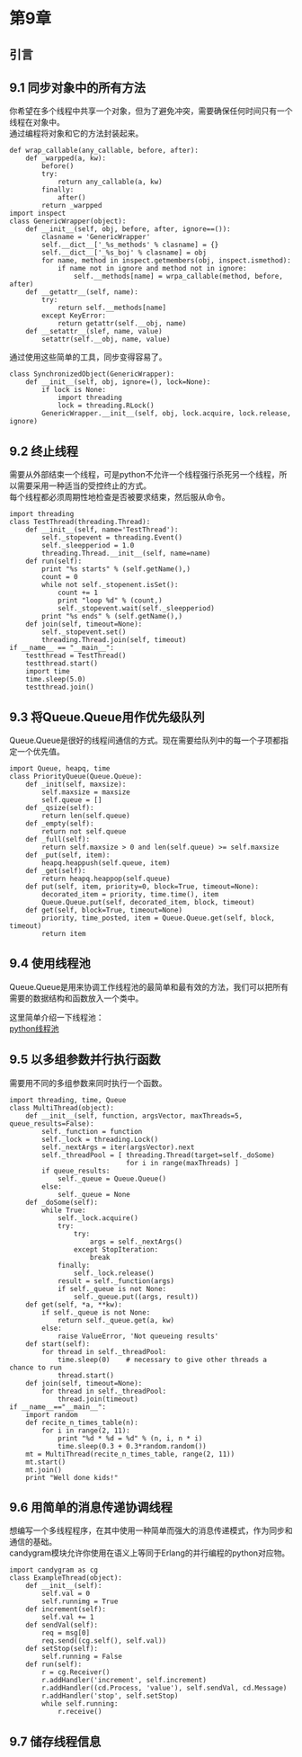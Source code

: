 第9章
========

引言
-----------

9.1 同步对象中的所有方法
--------------------------
你希望在多个线程中共享一个对象，但为了避免冲突，需要确保任何时间只有一个线程在对象中。  
通过编程将对象和它的方法封装起来。  

    def wrap_callable(any_callable, before, after):
        def _warpped(a, kw):
            before()
            try:
                return any_callable(a, kw)
            finally:
                after()
            return _warpped
    import inspect
    class GenericWrapper(object):
        def __init__(self, obj, before, after, ignore==()):
            clasname = 'GenericWrapper'
            self.__dict__['_%s_methods' % clasname] = {}
            self.__dict__['_%s_boj' % clasname] = obj
            for name, method in inspect.getmembers(obj, inspect.ismethod):
                if name not in ignore and method not in ignore:
                    self.__methods[name] = wrpa_callable(method, before, after)
        def __getattr__(self, name):
            try:
                return self.__methods[name]
            except KeyError:
                return getattr(self.__obj, name)
        def __setattr__(slef, name, value)
            setattr(self.__obj, name, value)

通过使用这些简单的工具，同步变得容易了。

    class SynchronizedObject(GenericWrapper):
        def __init__(self, obj, ignore=(), lock=None):
            if lock is None:
                import threading
                lock = threading.RLock()
            GenericWrapper.__init__(self, obj, lock.acquire, lock.release, ignore)


9.2 终止线程
--------------
需要从外部结束一个线程，可是python不允许一个线程强行杀死另一个线程，所以需要采用一种适当的受控终止的方式。  
每个线程都必须周期性地检查是否被要求结束，然后服从命令。  

    import threading
    class TestThread(threading.Thread):
        def __init__(self, name='TestThread'):
            self._stopevent = threading.Event()
            self._sleepperiod = 1.0
            threading.Thread.__init__(self, name=name)
        def run(self):
            print "%s starts" % (self.getName(),)
            count = 0
            while not self._stopenent.isSet():
                count += 1
                print "loop %d" % (count,)
                self._stopevent.wait(self._sleepperiod)
            print "%s ends" % (self.getName(),)
        def join(self, timeout=None):
            self._stopevent.set()
            threading.Thread.join(self, timeout)
    if __name__ == "__main__":
        testthread = TestThread()
        testthread.start()
        import time
        time.sleep(5.0)
        testthread.join()

9.3 将Queue.Queue用作优先级队列
-----------------------------------
Queue.Queue是很好的线程间通信的方式。现在需要给队列中的每一个子项都指定一个优先值。  

    import Queue, heapq, time
    class PriorityQueue(Queue.Queue):
        def _init(self, maxsize):
            self.maxsize = maxsize
            self.queue = []
        def _qsize(self):
            return len(self.queue)
        def _empty(self):
            return not self.queue
        def _full(self):
            return self.maxsize > 0 and len(self.queue) >= self.maxsize
        def _put(self, item):
            heapq.heappush(self.queue, item)
        def _get(self):
            return heapq.heappop(self.queue)
        def put(self, item, priority=0, block=True, timeout=None):
            decorated_item = priority, time.time(), item
            Queue.Queue.put(self, decorated_item, block, timeout)
        def get(self, block=True, timeout=None)
            priority, time_posted, item = Queue.Queue.get(self, block, timeout)
            return item

9.4 使用线程池
--------------------
Queue.Queue是用来协调工作线程池的最简单和最有效的方法，我们可以把所有需要的数据结构和函数放入一个类中。

这里简单介绍一下线程池：  
[python线程池](http://the5fire.com/python-thread-pool.html)

9.5 以多组参数并行执行函数
----------------------------
需要用不同的多组参数来同时执行一个函数。  

    import threading, time, Queue
    class MultiThread(object):
        def __init__(self, function, argsVector, maxThreads=5, queue_results=False):
            self._function = function
            self._lock = threading.Lock()
            self._nextArgs = iter(argsVector).next
            self._threadPool = [ threading.Thread(target=self._doSome)
                                 for i in range(maxThreads) ]
            if queue_results:
                self._queue = Queue.Queue()
            else:
                self._queue = None
        def _doSome(self):
            while True:
                self._lock.acquire()
                try:
                    try:
                        args = self._nextArgs()
                    except StopIteration:
                        break
                finally:
                    self._lock.release()
                result = self._function(args)
                if self._queue is not None:
                    self._queue.put((args, result))
        def get(self, *a, **kw):
            if self._queue is not None:
                return self._queue.get(a, kw)
            else:
                raise ValueError, 'Not queueing results'
        def start(self):
            for thread in self._threadPool:
                time.sleep(0)    # necessary to give other threads a chance to run
                thread.start()
        def join(self, timeout=None):
            for thread in self._threadPool:
                thread.join(timeout)
    if __name__=="__main__":
        import random
        def recite_n_times_table(n):
            for i in range(2, 11):
                print "%d * %d = %d" % (n, i, n * i)
                time.sleep(0.3 + 0.3*random.random())
        mt = MultiThread(recite_n_times_table, range(2, 11))
        mt.start()
        mt.join()
        print "Well done kids!"

9.6 用简单的消息传递协调线程
-----------------------------------
想编写一个多线程程序，在其中使用一种简单而强大的消息传递模式，作为同步和通信的基础。  
candygram模块允许你使用在语义上等同于Erlang的并行编程的python对应物。  

    import candygram as cg
    class ExampleThread(object):
        def __init__(self):
            self.val = 0
            self.runnimg = True
        def increment(self):
            self.val += 1
        def sendVal(self):
            req = msg[0]
            req.send((cg.self(), self.val))
        def setStop(self):
            self.running = False
        def run(self):
            r = cg.Receiver()
            r.addHandler('increment', self.increment)
            r.addHandler((cd.Process, 'value'), self.sendVal, cd.Message)
            r.addHandler('stop', self.setStop)
            while self.running:
                r.receive()

9.7 储存线程信息
----------------

